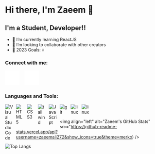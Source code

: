 # Hi there, I'm Zaeem 👋 

## I'm a Student, Developer!!

- 🌱 I’m currently learning ReactJS
- 👯 I’m looking to collaborate with other creators
- 🥅 2023 Goals: 💀

### Connect with me:
[![website](./img/twitter-dark.svg)](https://twitter.com/sup_boiiii)
&nbsp;&nbsp;
[![website](./img/linkedin-dark.svg)](https://www.linkedin.com/in/zaeem-ali-1b6246174/)

### Languages and Tools:

<img align="left" alt="Visual Studio Code" width="26px" src="https://cdn.jsdelivr.net/gh/devicons/devicon/icons/vscode/vscode-original.svg" style="padding-right:10px;" />
<img align="left" alt="HTML5" width="26px" src="https://cdn.jsdelivr.net/gh/devicons/devicon/icons/html5/html5-original.svg" style="padding-right:10px;" />
<img align="left" alt="CSS3" width="26px" src="https://cdn.jsdelivr.net/gh/devicons/devicon/icons/css3/css3-original.svg" style="padding-right:10px;" />
<img align="left" alt="tailwind" width="26px" src="https://cdn.jsdelivr.net/gh/devicons/devicon/icons/tailwindcss/tailwindcss-plain.svg" style="padding-right:10px;" />
<img align="left" alt="JavaScript" width="26px" src="https://cdn.jsdelivr.net/gh/devicons/devicon/icons/javascript/javascript-original.svg" style="padding-right:10px;" />
<img align="left" alt="git" width="26px" src="https://cdn.jsdelivr.net/gh/devicons/devicon/icons/git/git-original.svg" style="padding-right:10px;" />
<img align="left" alt="linux" width="26px" src="https://cdn.jsdelivr.net/gh/devicons/devicon/icons/linux/linux-original.svg" style="padding-right:10px;" />
<img align="left" alt="linux" width="26px" src="https://cdn.jsdelivr.net/gh/devicons/devicon/icons/bash/bash-original.svg" style="padding-right:10px;" />

<br />
<br />





  <img align="left" alt="Zaeem's GitHub Stats" src="https://github-readme-stats.vercel.app/api?username=zaeemali272&show_icons=true&theme=merko) />

![Top Langs](https://github-readme-stats.vercel.app/api/top-langs/?username=zaeemali272&layout=compact)

